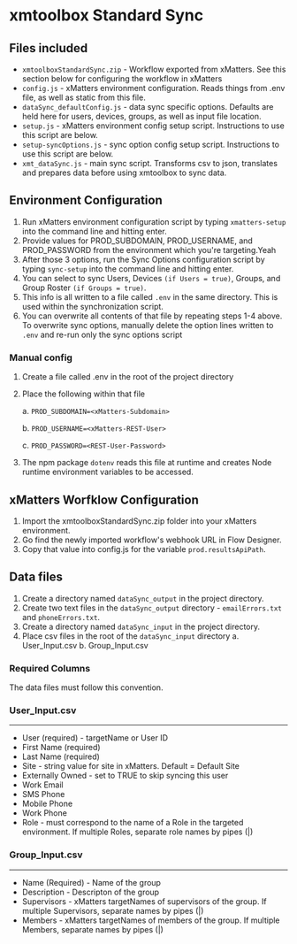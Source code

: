 # xmtoolbox Standard Sync
## Files included
- `xmtoolboxStandardSync.zip` - Workflow exported from xMatters. See this section below for configuring the workflow in xMatters
- `config.js` - xMatters environment configuration. Reads things from .env file, as well as static from this file.
- `dataSync_defaultConfig.js` - data sync specific options. Defaults are held here for users, devices, groups, as well as input file location.
- `setup.js` - xMatters environment config setup script. Instructions to use this script are below.
- `setup-syncOptions.js` - sync option config setup script. Instructions to use this script are below.
- `xmt_dataSync.js` - main sync script. Transforms csv to json, translates and prepares data before using xmtoolbox to sync data.

## Environment Configuration
1. Run xMatters environment configuration script by typing `xmatters-setup` into the command line and hitting enter.
2. Provide values for PROD_SUBDOMAIN, PROD_USERNAME, and PROD_PASSWORD from the environment which you're targeting.Yeah
3. After those 3 options, run the Sync Options configuration script by typing `sync-setup` into the command line and hitting enter.
4. You can select to sync Users, Devices `(if Users = true)`, Groups, and Group Roster `(if Groups = true)`.
5. This info is all written to a file called `.env` in the same directory. This is used within the synchronization script.
6. You can overwrite all contents of that file by repeating steps 1-4 above. To overwrite sync options, manually delete the option lines written to `.env` and re-run only the sync options script

### Manual config
1. Create a file called .env in the root of the project directory
2. Place the following within that file

    a. `PROD_SUBDOMAIN=<xMatters-Subdomain>`
    
    b. `PROD_USERNAME=<xMatters-REST-User>`
    
    c. `PROD_PASSWORD=<REST-User-Password>`
    
3. The npm package `dotenv` reads this file at runtime and creates Node runtime environment variables to be accessed.
    
## xMatters Worfklow Configuration
1. Import the xmtoolboxStandardSync.zip folder into your xMatters environment. 
2. Go find the newly imported workflow's webhook URL in Flow Designer.
3. Copy that value into config.js for the variable `prod.resultsApiPath`.

## Data files
1. Create a directory named `dataSync_output` in the project directory.
2. Create two text files in the `dataSync_output` directory - `emailErrors.txt` and `phoneErrors.txt`.
2. Create a directory named `dataSync_input` in the project directory.
3. Place csv files in the root of the `dataSync_input` directory
    a. User_Input.csv
    b. Group_Input.csv

### Required Columns
The data files must follow this convention.

### User_Input.csv
 ----
-  User (required) - targetName or User ID
- First Name (required)
- Last Name (required)
- Site - string value for site in xMatters. Default = Default Site
- Externally Owned - set to TRUE to skip syncing this user
- Work Email
- SMS Phone
- Mobile Phone
- Work Phone
- Role - must correspond to the name of a Role in the targeted environment. If multiple Roles, separate role names by pipes (|)

### Group_Input.csv
 ----
- Name (Required) - Name of the group
-  Description - Descripton of the group
- Supervisors - xMatters targetNames of supervisors of the group. If multiple Supervisors, separate names by pipes (|)
- Members - xMatters targetNames of members of the group. If multiple Members, separate names  by pipes (|)

